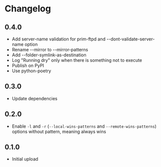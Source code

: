 # Changelog

## 0.4.0

- Add server-name validation for prim-ftpd and --dont-validate-server-name option
- Rename --mirror to --mirror-patterns
- Add --folder-symlink-as-destination
- Log "Running dry" only when there is something not to execute
- Publish on PyPI
- Use python-poetry

## 0.3.0

- Update dependencies

## 0.2.0

- Enable `-l` and `-r` (`--local-wins-patterns` and `--remote-wins-patterns`) options without pattern, meaning always wins

## 0.1.0

- Initial upload

